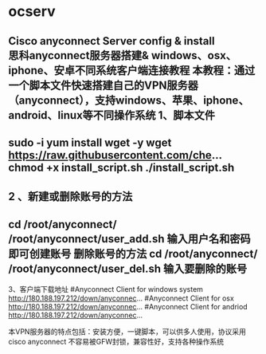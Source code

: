 # ocserv
Cisco anyconnect Server config &amp; install</br>
思科anyconnect服务器搭建& windows、osx、iphone、安卓不同系统客户端连接教程
本教程：通过一个脚本文件快速搭建自己的VPN服务器（anyconnect），支持windows、苹果、iphone、android、linux等不同操作系统
1、脚本文件
-----------------------------------------------------------------------------------------
sudo -i 
yum install wget -y 
wget https://raw.githubusercontent.com/che... 
chmod +x install_script.sh 
./install_script.sh
---------------------------------------------------------------------------------------------------------

2 、新建或删除账号的方法
------------------------------------------------------------------------------------------------------------
cd /root/anyconnect/
/root/anyconnect/user_add.sh
输入用户名和密码即可创建账号
删除账号的方法
cd /root/anyconnect/
/root/anyconnect/user_del.sh
输入要删除的账号
-----------------------------------------------------------------------------------------------------------

3、客户端下载地址
#Anyconnect Client for windows system
http://180.188.197.212/down/anyconnec...
#Anyconnect Client for osx
http://180.188.197.212/down/anyconnec...
#Anyconnect Client for andriod
http://180.188.197.212/down/anyconnec...

本VPN服务器的特点包括：安装方便，一键脚本，可以供多人使用，协议采用cisco anyconnect 不容易被GFW封锁，兼容性好，支持各种操作系统
